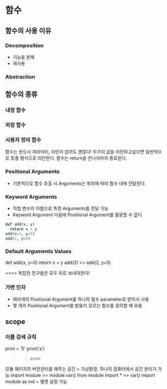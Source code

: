 # 함수

## 함수의 사용 이유
### Decomposition
- 기능을 분해
- 재사용
### Abstraction

## 함수의 종류
### 내장 함수
### 외장 함수
### 사용자 정의 함수

함수는 반드시 파라미터, 리턴이 없어도 괜찮다!
두가지 값을 리턴하고싶으면 일반적으로 튜플 형식으로 리턴한다.
함수는 return을 만나자마자 종료된다.


### Positional Arguments
- 기본적으로 함수 호출 시 Arguments는 위치에 따라 함수 내에 전달된다.
### Keyword Arguments
- 직접 변수의 이름으로 특정 Arguments를 전달 가능
- Keyword Argument 다음에 Positional Argument를 활용할 수 없다.
```python
def add(x, y)
  return x + y
add(x=2, y=5)
add(2, y=5)
```
### Default Arguments Values
def add(x, y=0)
  return x + y
add(2) >> add(2, y=0)

==>> 복잡한 친구들은 모두 뒤로 보내야한다!

### 가변 인자
- 여러개의 Positional Argument를 하나의 필수 parameter로 받아서 사용
- 몇 개의 Positional Argument를 받을지 모르는 함수를 정의할 때 유용


## scope
### 이름 검색 규칙
print = '5'
print('a') 
>>error


모듈 패키지의 버전관리를 해주는 공간 = 가상환경, 하나의 컴퓨터에서 공간 분리가 가능
import module >> module.var()
from module import * >> var()
import module as md = 별명 설정 가능

